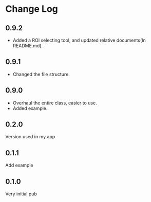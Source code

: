 # Change Log
## 0.9.2
+ Added a ROI selecting tool, and updated relative documents(In README.md).
## 0.9.1
+ Changed the file structure.
## 0.9.0
+ Overhaul the entire class, easier to use.
+ Added example.
## 0.2.0
Version used in my app
## 0.1.1
Add example
## 0.1.0
Very initial pub